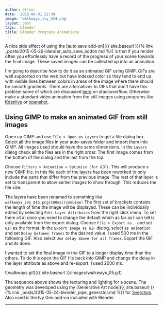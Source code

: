```yaml
---
author: elfnor
date: '2015-06-01 22:00'
image: 'walkways_ivy_024.png'
layout: post
tags:  blender
title: Blender Progress Animations
---
```


A nice side effect of using the [auto save add-on]({{ site.baseurl }}{% link _posts/2015-05-29-blender_auto_save_addon.md %}) is that if you render often you effortlessly have a record of the progress of your scene towards the final image. These saved images can be collected up into an animation.

I\'m going to describe how to do it as an animated GIF using GIMP. GIFs are well supported on the web but have indexed color so they tend to end up with visible lines between colors in areas of the image where there should be smooth gradients. There are alternatives to GIFs that don\'t have this problem some of which are discussed [here](http://stackoverflow.com/questions/6402633/what-alternatives-for-animated-gifs-are-there) on stackoverflow. Otherwise make a standard video animation from the still images using programs like [Kdenlive](https://kdenlive.org/) or [openshot](http://www.openshot.org/).

## Using GIMP to make an animated GIF from still images

Open up GIMP and use `File > Open as Layers` to get a file dialog box. Select all the image files in your auto-saves folder and import them into GIMP. All images used should have the same dimensions. In the `Layers` dialog check all the files are in the right order. The first image comes from the bottom of the dialog and the last from the top.

Choose `Filters > Animation > Optimize (for GIF)`. This will produce a new GIMP file. In this file each of the layers has been reworked to only include the parts that differ from the previous image. The rest of that layer is set to transparent to allow earlier images to show through. This reduces the file size.

The layers have been renamed to something like `walkways_ivy_015.png(100ms)(combine)` The first set of brackets contains the length of time the image will be displayed. These can be individually edited by selecting `Edit Layer Attributes` from the right click menu. To set them all at once you need to change the default which as far as I can tell is only available from the export dialog. Choose `File > Export as..` and set `GIF` as the format. In the `Export Image as GIF` dialog, select `as animation` and set `Delay between frames` to the desired value. I used 500 ms in the following GIF. Also select `Use delay above for all frames`. Export the GIF and its done.

I wanted to set the final image in the GIF to a longer display time than the others. To do this open the GIF file back into GIMP and change the delay in the layer attribute as above and re-export. I used 2000 ms.

![walkways gif]({{ site.baseurl }}/images/walkways_05.gif)

The sequence above shows the texturing and lighting for a scene. The geometry was developed using my [Generative Art node]({{ site.baseurl }}{% link _posts/2015-05-24-blender_pipe_generator.md %}) for [Sverchok](https://github.com/nortikin/sverchok). Also used is the Ivy Gen add-on included with Blender.

------------------------------------------------------------------------
